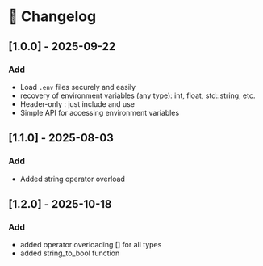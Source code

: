 # 📜 Changelog

## [1.0.0] - 2025-09-22
### Add
- Load `.env` files securely and easily
- recovery of environment variables (any type): int, float, std::string, etc.
- Header-only : just include and use
- Simple API for accessing environment variables

## [1.1.0] - 2025-08-03
### Add
- Added string operator overload

## [1.2.0] - 2025-10-18
### Add

- added operator overloading [] for all types
- added string_to_bool function

